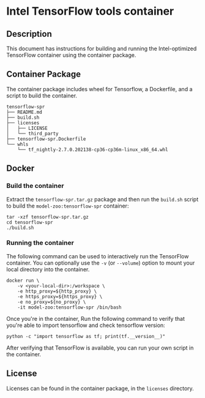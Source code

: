 <!--- 0. Title -->
# Intel TensorFlow tools container

<!-- 10. Description -->
## Description

This document has instructions for building and running the Intel-optimized
TensorFlow container using the container package.

## Container Package

The container package includes wheel for Tensorflow, a Dockerfile, and a script to build the container.

```
tensorflow-spr
├── README.md
├── build.sh
├── licenses
│   ├── LICENSE
│   └── third_party
├── tensorflow-spr.Dockerfile
└── whls
    └── tf_nightly-2.7.0.202138-cp36-cp36m-linux_x86_64.whl
```

## Docker

### Build the container

Extract the `tensorflow-spr.tar.gz` package and then run the `build.sh` script
to build the `model-zoo:tensorflow-spr` container:

```
tar -xzf tensorflow-spr.tar.gz
cd tensorflow-spr
./build.sh
```

### Running the container

The following command can be used to interactively run the TensorFlow
container. You can optionally use the `-v` (or `--volume`) option to mount
your local directory into the container.
```
docker run \
    -v <your-local-dir>:/workspace \
    -e http_proxy=${http_proxy} \
    -e https_proxy=${https_proxy} \
    -e no_proxy=${no_proxy} \
    -it model-zoo:tensorflow-spr /bin/bash
```

Once you're in the container, Run the following command to verify that you're able to import tensorflow
and check tensorflow version:

```
python -c "import tensorflow as tf; print(tf.__version__)"
```

After verifying that TensorFlow is available, you can run your own
script in the container.

<!--- 80. License -->
## License

Licenses can be found in the container package, in the `licenses` directory.
